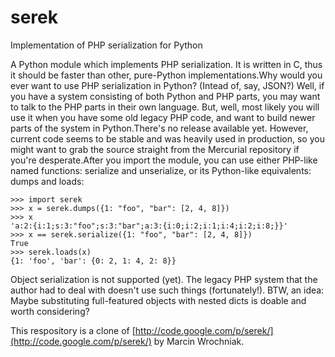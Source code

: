serek
=====

Implementation of PHP serialization for Python


A Python module which implements PHP serialization. It is written in C, thus it should be faster than other, pure-Python implementations.Why would you ever want to use PHP serialization in Python? (Intead of, say, JSON?) Well, if you have a system consisting of both Python and PHP parts, you may want to talk to the PHP parts in their own language. But, well, most likely you will use it when you have some old legacy PHP code, and want to build newer parts of the system in Python.There's no release available yet. However, current code seems to be stable and was heavily used in production, so you might want to grab the source straight from the Mercurial repository if you're desperate.After you import the module, you can use either PHP-like named functions: serialize and unserialize, or its Python-like equivalents: dumps and loads:


    >>> import serek
    >>> x = serek.dumps({1: "foo", "bar": [2, 4, 8]})
    >>> x
    'a:2:{i:1;s:3:"foo";s:3:"bar";a:3:{i:0;i:2;i:1;i:4;i:2;i:8;}}'
    >>> x == serek.serialize({1: "foo", "bar": [2, 4, 8]})
    True
    >>> serek.loads(x)
    {1: 'foo', 'bar': {0: 2, 1: 4, 2: 8}}

Object serialization is not supported (yet). The legacy PHP system that the author had to deal with doesn't use such things (fortunately!). BTW, an idea: Maybe substituting full-featured objects with nested dicts is doable and worth considering?

This respository is a clone of [http://code.google.com/p/serek/](http://code.google.com/p/serek/) by Marcin Wrochniak.

